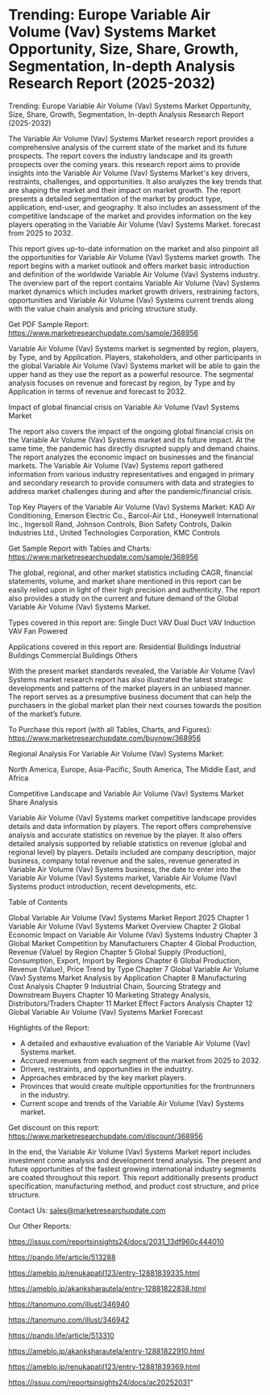 # Trending: Europe Variable Air Volume (Vav) Systems Market Opportunity, Size, Share, Growth, Segmentation, In-depth Analysis Research Report (2025-2032)
Trending: Europe Variable Air Volume (Vav) Systems Market Opportunity, Size, Share, Growth, Segmentation, In-depth Analysis Research Report (2025-2032)

The Variable Air Volume (Vav) Systems Market research report provides a comprehensive analysis of the current state of the market and its future prospects. The report covers the industry landscape and its growth prospects over the coming years. this research report aims to provide insights into the Variable Air Volume (Vav) Systems Market's key drivers, restraints, challenges, and opportunities. It also analyzes the key trends that are shaping the market and their impact on market growth. The report presents a detailed segmentation of the market by product type, application, end-user, and geography. It also includes an assessment of the competitive landscape of the market and provides information on the key players operating in the Variable Air Volume (Vav) Systems Market. forecast from 2025 to 2032.

This report gives up-to-date information on the market and also pinpoint all the opportunities for Variable Air Volume (Vav) Systems market growth. The report begins with a market outlook and offers market basic introduction and definition of the worldwide Variable Air Volume (Vav) Systems industry. The overview part of the report contains Variable Air Volume (Vav) Systems market dynamics which includes market growth drivers, restraining factors, opportunities and Variable Air Volume (Vav) Systems current trends along with the value chain analysis and pricing structure study.

Get PDF Sample Report: https://www.marketresearchupdate.com/sample/368956

Variable Air Volume (Vav) Systems market is segmented by region, players, by Type, and by Application. Players, stakeholders, and other participants in the global Variable Air Volume (Vav) Systems market will be able to gain the upper hand as they use the report as a powerful resource. The segmental analysis focuses on revenue and forecast by region, by Type and by Application in terms of revenue and forecast to 2032.

Impact of global financial crisis on Variable Air Volume (Vav) Systems Market

The report also covers the impact of the ongoing global financial crisis on the Variable Air Volume (Vav) Systems market and its future impact. At the same time, the pandemic has directly disrupted supply and demand chains. The report analyzes the economic impact on businesses and the financial markets. The Variable Air Volume (Vav) Systems report gathered information from various industry representatives and engaged in primary and secondary research to provide consumers with data and strategies to address market challenges during and after the pandemic/financial crisis.

Top Key Players of the Variable Air Volume (Vav) Systems Market:
KAD Air Conditioning, Emerson Electric Co., Barcol-Air Ltd., Honeywell International Inc., Ingersoll Rand, Johnson Controls, Bion Safety Controls, Daikin Industries Ltd., United Technologies Corporation, KMC Controls


Get Sample Report with Tables and Charts: https://www.marketresearchupdate.com/sample/368956

The global, regional, and other market statistics including CAGR, financial statements, volume, and market share mentioned in this report can be easily relied upon in light of their high precision and authenticity. The report also provides a study on the current and future demand of the Global Variable Air Volume (Vav) Systems Market.

Types covered in this report are:
Single Duct VAV
Dual Duct VAV
Induction VAV
Fan Powered


Applications covered in this report are:
Residential Buildings
Industrial Buildings
Commercial Buildings
Others


With the present market standards revealed, the Variable Air Volume (Vav) Systems market research report has also illustrated the latest strategic developments and patterns of the market players in an unbiased manner. The report serves as a presumptive business document that can help the purchasers in the global market plan their next courses towards the position of the market’s future.

To Purchase this report (with all Tables, Charts, and Figures): https://www.marketresearchupdate.com/buynow/368956

Regional Analysis For Variable Air Volume (Vav) Systems Market:

North America, Europe, Asia-Pacific, South America, The Middle East, and Africa

Competitive Landscape and Variable Air Volume (Vav) Systems Market Share Analysis

Variable Air Volume (Vav) Systems market competitive landscape provides details and data information by players. The report offers comprehensive analysis and accurate statistics on revenue by the player. It also offers detailed analysis supported by reliable statistics on revenue (global and regional level) by players. Details included are company description, major business, company total revenue and the sales, revenue generated in Variable Air Volume (Vav) Systems business, the date to enter into the Variable Air Volume (Vav) Systems market, Variable Air Volume (Vav) Systems product introduction, recent developments, etc.

Table of Contents

Global Variable Air Volume (Vav) Systems Market Report 2025
Chapter 1 Variable Air Volume (Vav) Systems Market Overview
Chapter 2 Global Economic Impact on Variable Air Volume (Vav) Systems Industry
Chapter 3 Global Market Competition by Manufacturers
Chapter 4 Global Production, Revenue (Value) by Region
Chapter 5 Global Supply (Production), Consumption, Export, Import by Regions
Chapter 6 Global Production, Revenue (Value), Price Trend by Type
Chapter 7 Global Variable Air Volume (Vav) Systems Market Analysis by Application
Chapter 8 Manufacturing Cost Analysis
Chapter 9 Industrial Chain, Sourcing Strategy and Downstream Buyers
Chapter 10 Marketing Strategy Analysis, Distributors/Traders
Chapter 11 Market Effect Factors Analysis
Chapter 12 Global Variable Air Volume (Vav) Systems Market Forecast

Highlights of the Report:

- A detailed and exhaustive evaluation of the Variable Air Volume (Vav) Systems market.
- Accrued revenues from each segment of the market from 2025 to 2032.
- Drivers, restraints, and opportunities in the industry.
- Approaches embraced by the key market players.
- Provinces that would create multiple opportunities for the frontrunners in the industry.
- Current scope and trends of the Variable Air Volume (Vav) Systems market.

Get discount on this report: https://www.marketresearchupdate.com/discount/368956

In the end, the Variable Air Volume (Vav) Systems Market report includes investment come analysis and development trend analysis. The present and future opportunities of the fastest growing international industry segments are coated throughout this report. This report additionally presents product specification, manufacturing method, and product cost structure, and price structure.

Contact Us:
sales@marketresearchupdate.com

Our Other Reports:

https://issuu.com/reportsinsights24/docs/2031_13df960c444010

https://pando.life/article/513288

https://ameblo.jp/renukapatil123/entry-12881839335.html

https://ameblo.jp/akanksharautela/entry-12881822838.html

https://tanomuno.com/illust/346940

https://tanomuno.com/illust/346942

https://pando.life/article/513310

https://ameblo.jp/akanksharautela/entry-12881822910.html

https://ameblo.jp/renukapatil123/entry-12881839369.html

https://issuu.com/reportsinsights24/docs/ac20252031"
